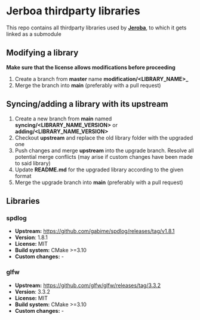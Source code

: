 # Jerboa thirdparty libraries
This repo contains all thirdparty libraries used by [**Jeroba**](https://github.com/jerboa-engine/Jerboa), to which it gets linked as a submodule

## Modifying a library
**Make sure that the license allows modifications before proceeding**
1. Create a branch from **master** name **modification/<LIBRARY_NAME>_<DESCRIPTION>**
2. Merge the branch into **main** (preferably with a pull request)

## Syncing/adding a library with its upstream
1. Create a new branch from **main** named **syncing/<LIBRARY_NAME_VERSION>** or **adding/<LIBRARY_NAME_VERSION>**
2. Checkout **upstream** and replace the old library folder with the upgraded one
3. Push changes and merge **upstream** into the upgrade branch. Resolve all potential merge conflicts (may arise if custom changes have been made to said library)
4. Update **README.md** for the upgraded library according to the given format
5. Merge the upgrade branch into **main** (preferably with a pull request)
## Libraries

### spdlog
* **Upstream:** https://github.com/gabime/spdlog/releases/tag/v1.8.1
* **Version**: 1.8.1
* **License:** MIT
* **Build system:** CMake >=3.10
* **Custom changes:** -

### glfw
* **Upstream:** https://github.com/glfw/glfw/releases/tag/3.3.2
* **Version**: 3.3.2
* **License:** MIT
* **Build system:** CMake >=3.10
* **Custom changes:** -